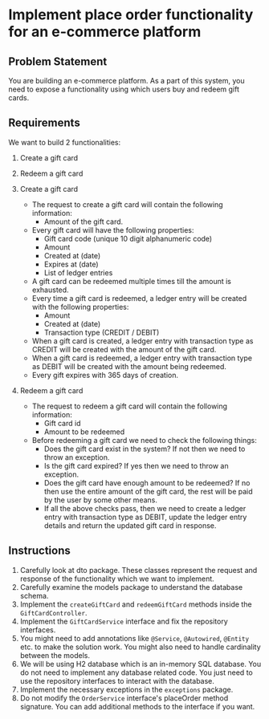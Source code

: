 # Implement place order functionality for an e-commerce platform

## Problem Statement

You are building an e-commerce platform. As a part of this system, you need to expose a functionality using which users buy and redeem gift cards.

## Requirements
We want to build 2 functionalities:
1. Create a gift card
2. Redeem a gift card


1. Create a gift card
   * The request to create a gift card will contain the following information:
     * Amount of the gift card.
   * Every gift card will have the following properties:
     * Gift card code (unique 10 digit alphanumeric code)
     * Amount
     * Created at (date)
     * Expires at (date)
     * List of ledger entries
   * A gift card can be redeemed multiple times till the amount is exhausted.
   * Every time a gift card is redeemed, a ledger entry will be created with the following properties:
     * Amount
     * Created at (date)
     * Transaction type (CREDIT / DEBIT)
   * When a gift card is created, a ledger entry with transaction type as CREDIT will be created with the amount of the gift card.
   * When a gift card is redeemed, a ledger entry with transaction type as DEBIT will be created with the amount being redeemed.
   * Every gift expires with 365 days of creation.

2. Redeem a gift card
   * The request to redeem a gift card will contain the following information:
     * Gift card id
     * Amount to be redeemed
   * Before redeeming a gift card we need to check the following things:
     * Does the gift card exist in the system? If not then we need to throw an exception.
     * Is the gift card expired? If yes then we need to throw an exception.
     * Does the gift card have enough amount to be redeemed? If no then use the entire amount of the gift card, the rest will be paid by the user by some other means.
     * If all the above checks pass, then we need to create a ledger entry with transaction type as DEBIT, update the ledger entry details and return the updated gift card in response.

## Instructions
1. Carefully look at dto package. These classes represent the request and response of the functionality which we want to implement.
2. Carefully examine the models package to understand the database schema.
3. Implement the `createGiftCard` and `redeemGiftCard` methods inside the `GiftCardController`.
4. Implement the `GiftCardService` interface and fix the repository interfaces.
5. You might need to add annotations like `@Service`, `@Autowired`, `@Entity` etc. to make the solution work. You might also need to handle cardinality between the models.
6. We will be using H2 database which is an in-memory SQL database. You do not need to implement any database related code. You just need to use the repository interfaces to interact with the database.
7. Implement the necessary exceptions in the `exceptions` package.
8. Do not modify the `OrderService` interface's placeOrder method signature. You can add additional methods to the interface if you want.